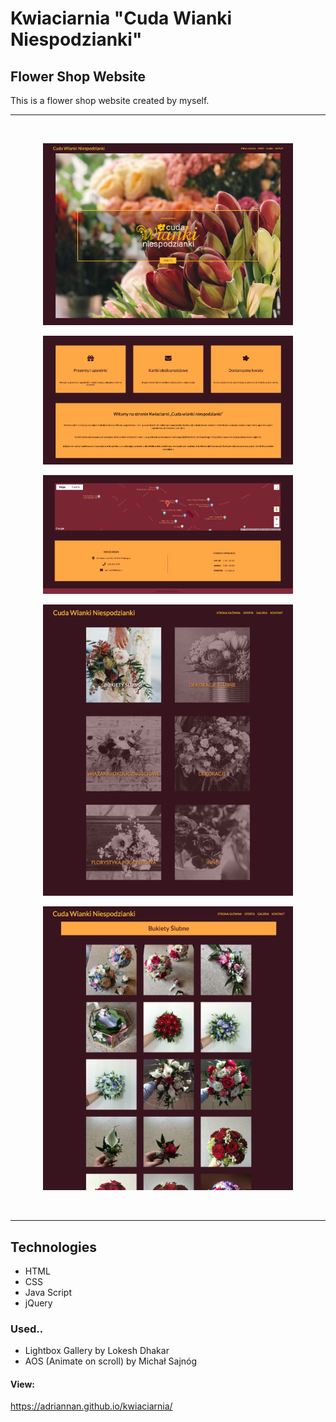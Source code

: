 # Kwiaciarnia "Cuda Wianki Niespodzianki"
## Flower Shop Website

This is a flower shop website created by myself.
<hr>
<br>
<p align="center"><img src="https://github.com/adriannan/kwiaciarnia/blob/master/screenshot/img1.png?raw=true"
          title="screenshot" width="400" height="auto"></p>
<p align="center"><img src="https://github.com/adriannan/kwiaciarnia/blob/master/screenshot/img2.png?raw=true"
          title="screenshot" width="400" height="auto"></p>
<p align="center"><img src="https://github.com/adriannan/kwiaciarnia/blob/master/screenshot/img3.png?raw=true"
          title="screenshot" width="400" height="auto"></p>
<p align="center"><img src="https://github.com/adriannan/kwiaciarnia/blob/master/screenshot/img4.png?raw=true"         
         title="screenshot" width="400" height="auto"></p>
<p align="center"><img src="https://github.com/adriannan/kwiaciarnia/blob/master/screenshot/img5.png?raw=true"
     title="screenshot" width="400" height="auto"></p>


<br>
<hr>

## Technologies
- HTML
- CSS
- Java Script
- jQuery

### Used..
- Lightbox Gallery by Lokesh Dhakar
- AOS (Animate on scroll) by Michał Sajnóg



#### View:
https://adriannan.github.io/kwiaciarnia/
